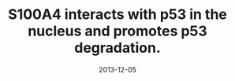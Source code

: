 ---
link: https://dx.doi.org/10.1038/onc.2013.213
journal: Oncogene
title: S100A4 interacts with p53 in the nucleus and promotes p53 degradation.
date: 2013-12-05
authors: Orre, LM, Panizza, E, Kaminskyy, VO, Vernet, E, Gräslund, T, Zhivotovsky, B, Lehtiö, J
---